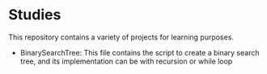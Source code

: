 # Studies
This repository contains a variety of projects for learning purposes.
- BinarySearchTree: This file contains the script to create a binary search tree, and its implementation can be with recursion or while loop
